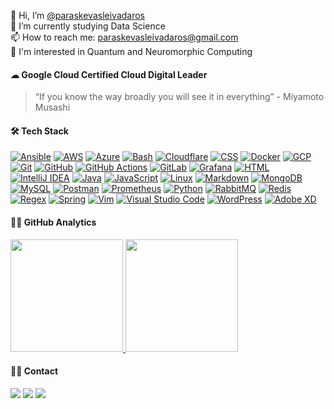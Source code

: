 👋 Hi, I’m [@paraskevasleivadaros](https://github.com/paraskevasleivadaros)<br>
🌱 I’m currently studying Data Science<br>
📫 How to reach me: [paraskevasleivadaros@gmail.com](mailto:paraskevasleivadaros@gmail.com)<br>
🧠 I'm interested in Quantum and Neuromorphic Computing<br>

#### ☁ Google Cloud Certified Cloud Digital Leader

> “If you know the way broadly you will see it in everything” - Miyamoto Musashi

#### 🛠️ Tech Stack
[![Ansible](https://skills.thijs.gg/icons?i=ansible)](https://ansible.com/)
[![AWS](https://skills.thijs.gg/icons?i=aws)](https://aws.amazon.com/)
[![Azure](https://skills.thijs.gg/icons?i=azure)](https://azure.microsoft.com/)
[![Bash](https://skills.thijs.gg/icons?i=bash)](https://gnu.org/software/bash/)
[![Cloudflare](https://skills.thijs.gg/icons?i=cloudflare)](https://cloudflare.com/)
[![CSS](https://skills.thijs.gg/icons?i=css)](https://developer.mozilla.org/en-US/docs/Web/CSS)
[![Docker](https://skills.thijs.gg/icons?i=docker)](https://docker.com/)
[![GCP](https://skills.thijs.gg/icons?i=gcp)](https://cloud.google.com/)
[![Git](https://skills.thijs.gg/icons?i=git)](https://git-scm.com/)
[![GitHub](https://skills.thijs.gg/icons?i=github)](https://github.com/)
[![GitHub Actions](https://skills.thijs.gg/icons?i=githubactions)](https://github.com/features/actions)
[![GitLab](https://skills.thijs.gg/icons?i=gitlab)](https://about.gitlab.com/)
[![Grafana](https://skills.thijs.gg/icons?i=grafana)](https://grafana.com/)
[![HTML](https://skills.thijs.gg/icons?i=html)](https://developer.mozilla.org/en-US/docs/Web/HTML)
[![IntelliJ IDEA](https://skills.thijs.gg/icons?i=idea)](https://jetbrains.com/idea/)
[![Java](https://skills.thijs.gg/icons?i=java)](https://oracle.com/java/)
[![JavaScript](https://skills.thijs.gg/icons?i=js)](https://developer.mozilla.org/en-US/docs/Web/JavaScript)
[![Linux](https://skills.thijs.gg/icons?i=linux)](https://linux.org/)
[![Markdown](https://skills.thijs.gg/icons?i=md)](https://daringfireball.net/projects/markdown/)
[![MongoDB](https://skills.thijs.gg/icons?i=mongodb)](https://mongodb.com/)
[![MySQL](https://skills.thijs.gg/icons?i=mysql)](https://mysql.com/)
[![Postman](https://skills.thijs.gg/icons?i=postman)](https://postman.com/)
[![Prometheus](https://skills.thijs.gg/icons?i=prometheus)](https://prometheus.io/)
[![Python](https://skills.thijs.gg/icons?i=py)](https://python.org/)
[![RabbitMQ](https://skills.thijs.gg/icons?i=rabbitmq)](https://rabbitmq.com/)
[![Redis](https://skills.thijs.gg/icons?i=redis)](https://redis.io/)
[![Regex](https://skills.thijs.gg/icons?i=regex)](https://regular-expressions.info/)
[![Spring](https://skills.thijs.gg/icons?i=spring)](https://spring.io/)
[![Vim](https://skills.thijs.gg/icons?i=vim)](https://www.vim.org/)
[![Visual Studio Code](https://skills.thijs.gg/icons?i=vscode)](https://code.visualstudio.com/)
[![WordPress](https://skills.thijs.gg/icons?i=wordpress)](https://wordpress.org/)
[![Adobe XD](https://skills.thijs.gg/icons?i=xd)](https://adobe.com/products/xd.html)

#### 👨‍💻 GitHub Analytics
<p align="justify">
<a href="https://github.com/anuraghazra/github-readme-stats" target="_blank">
  <img height="180em" src="https://github-readme-stats-eight-theta.vercel.app/api?username=paraskevasleivadaros&show_icons=true&theme=transparent&include_all_commits=true&count_private=true"/>
  <img height="180em" src="https://github-readme-stats-eight-theta.vercel.app/api/top-langs/?username=paraskevasleivadaros&layout=compact&langs_count=8&theme=transparent"/>
</a>
</p>

#### 🤝🏻 Contact
<a href="https://twitter.com/parasleivadaros"><img src="https://img.shields.io/badge/-@parasleivadaros-1877F2?style=flat&logo=Twitter&logoColor=white"/></a>
<a href="https://linkedin.com/in/paraskevasleivadaros"><img src="https://img.shields.io/badge/-paraskevasleivadaros-0077B5?style=flat&logo=Linkedin&logoColor=white"/></a>
<a href="mailto:paraskevasleivadaros@gmail.com"><img src="https://img.shields.io/badge/-paraskevasleivadaros@gmail.com-D14836?style=flat&logo=Gmail&logoColor=white"/></a>

